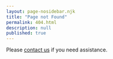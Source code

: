 ```yaml
---
layout: page-nosidebar.njk
title: "Page not Found"
permalink: 404.html
description: null
published: true
---
```


Please <a href="/contact" class="btn">contact us</a> if you need assistance.
